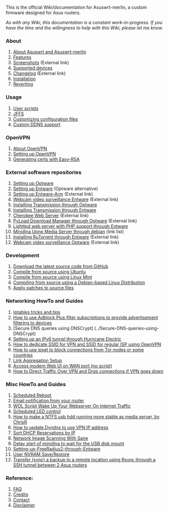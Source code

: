This is the official Wiki/documentation for Asuswrt-merlin, a custom firmware designed for Asus routers.

_As with any Wiki, this documentation is a constant work-in-progress.  If you have the time and the willingness to help with this Wiki, please let me know._

### About
1. [About Asuswrt and Asuswrt-merlin](/RMerl/asuswrt-merlin/wiki/About-Asuswrt/)
2. [Features](/RMerl/asuswrt-merlin/wiki/Features)
3. [Screenshots](http://asuswrt.lostrealm.ca/screenshots) (External link)
4. [Supported devices](/RMerl/asuswrt-merlin/wiki/Supported-Devices)
5. [Changelog](http://asuswrt.lostrealm.ca/changelog) (External link)
6. [Installation](/RMerl/asuswrt-merlin/wiki/Installation)
7. [Reverting](/RMerl/asuswrt-merlin/wiki/Reverting/)

### Usage
1. [User scripts](/RMerl/asuswrt-merlin/wiki/User-scripts)
2. [JFFS](/RMerl/asuswrt-merlin/wiki/JFFS)
3. [Customizing configuration files](/RMerl/asuswrt-merlin/wiki/Custom-config-files)
4. [Custom DDNS support](/RMerl/asuswrt-merlin/wiki/Custom-DDNS)

### OpenVPN
1. [About OpenVPN](/RMerl/asuswrt-merlin/wiki/About-OpenVPN)
2. [Setting up OpenVPN](/RMerl/asuswrt-merlin/wiki/Configuring-OpenVPN)
3. [Generating certs with Easy-RSA](/RMerl/asuswrt-merlin/wiki/Generating-OpenVPN-keys-using-Easy-RSA)

### External software repositories
1. [Setting up Optware](/RMerl/asuswrt-merlin/wiki/Initialize-OPTWARE)
2. [Setting up Entware](/RMerl/asuswrt-merlin/wiki/Entware) (Optware alternative)
3. [Setting up Entware-Arm](https://www.asuswrt.eu/how-to-install-entware-arm) (External link)
4. [Webcam video surveillance Entware](https://www.asuswrt.eu/webcam-video-surveillance-via-mjpg-streamer-entware/) (External link)
5. [Installing Transmission through Optware](/RMerl/asuswrt-merlin/wiki/Transmission-through-Optware)
6. [Installing Transmission through Entware](/RMerl/asuswrt-merlin/wiki/Installing-Transmission-through-Entware)
7. [Cherokee Web Server](https://www.asuswrt.eu/cherokee-web-server-through-optware) (External link)
8. [PyLoad Download Manager through Optware](https://www.asuswrt.eu/pyload-download-manager-through-optware) (External link)
9. [Lighttpd web server with PHP support through Entware](/RMerl/asuswrt-merlin/wiki/Lighttpd-web-server-with-PHP-support-through-Entware)
10. [Minidlna Upnp Media Server through debian](/RMerl/asuswrt-merlin/wiki/Media-Server-through-debian) (link list)
11. [Installing RuTorrent through Entware](https://www.asuswrt.eu/rutorrent-on-asuswrt-router-through-entware) (External link)
12. [Webcam video surveillance Optware](https://www.asuswrt.eu/webcam-video-surveillance-via-mjpg-streamer/) (External link)


### Development
1. [Download the latest source code from GitHub](/RMerl/asuswrt-merlin/wiki/Download-the-latest-source-code-from-GitHub)
2. [Compile from source using Ubuntu](/RMerl/asuswrt-merlin/wiki/Compile-Firmware-from-source-using-Ubuntu)
3. [Compile from source using Linux Mint](/RMerl/asuswrt-merlin/wiki/Compile-Firmware-from-source-using-Linux-Mint)
4. [Compiling from source using a Debian-based Linux Distribution](/RMerl/asuswrt-merlin/wiki/Compiling-from-source-using-a-Debian-based-Linux-Distribution)
5. [Apply patches to source files](/RMerl/asuswrt-merlin/wiki/Applying-patches-to-source-files)

### Networking HowTo and Guides
1. [Iptables tricks and tips](/RMerl/asuswrt-merlin/wiki/Iptables-tips)
2. [How to use Adblock Plus filter subscriptions to provide advertisement filtering to devices](/RMerl/asuswrt-merlin/wiki/How-to-use-Adblock-Plus-filter-subscriptions-to-provide-advertisement-filtering-to-devices)
3. [Secure DNS queries using DNSCrypt]
(../Secure-DNS-queries-using-DNSCrypt)
4. [Setting up an IPv6 tunnel through Hurricane Electric](/RMerl/asuswrt-merlin/wiki/IPv6-tunnelling)
5. [How to dedicate SSID for VPN and SSID for regular ISP using OpenVPN](/RMerl/asuswrt-merlin/wiki/How-to-setup-SSID-for-VPN-and-SSID-for-Regular-ISP-using-OpenVPN.)
6. [How to use ipset to block connections from Tor nodes or some countries](/RMerl/asuswrt-merlin/wiki/Using-ipset)
7. [Link Aggregation Setup](/RMerl/asuswrt-merlin/wiki/Link-Aggregation)
8. [Access modem Web UI on WAN port (no script)](/RMerl/asuswrt-merlin/wiki/Access-modem-Web-UI-on-WAN-port-(no-script))
9. [How to Direct Traffic Over VPN and Drop connections if VPN goes down](https://github.com/RMerl/asuswrt-merlin/wiki/How-to-Direct-Traffic-over-VPN-and-Drop-connections-if-VPN-goes-down)

### Misc HowTo and Guides
1. [Scheduled Reboot](/RMerl/asuswrt-merlin/wiki/Scheduled-Reboot)
2. [Email notification from your router](/RMerl/asuswrt-merlin/wiki/Sending-Email)
3. [WOL Script Wake Up Your Webserver On Internet Traffic](/RMerl/asuswrt-merlin/wiki/WOL-Script-Wake-Up-Your-Webserver-On-Internet-Traffic)
4. [Scheduled LED control](/RMerl/asuswrt-merlin/wiki/Scheduled-LED-control)
5. [How to make a NTFS usb hdd running more stable as media server, by ChrisR](/RMerl/asuswrt-merlin/wiki/How-to--NTFS-usb-hdd-was-not-running-stable-as-media-server)
6. [How to update Dyndns to use VPN IP address](/RMerl/asuswrt-merlin/wiki/Update-DYNDNS-with-VPN-IP-Address)
7. [Sort DHCP Reservations by IP](/RMerl/asuswrt-merlin/wiki/Sort-DHCP-Reservations-by-IP)
8. [Network Image Scanning With Sane](/RMerl/asuswrt-merlin/wiki/Network-Scanning-With-Sane)
9. [Delay start of minidlna to wait for the USB disk mount](/RMerl/asuswrt-merlin/wiki/delay-start-of-minidlna-to-wait-for-the-USB-disk-mount)
10. [Setting-up-FreeRadius2-through-Entware](/RMerl/asuswrt-merlin/wiki/Setting-up-FreeRadius2-through-Entware)
11. [User NVRAM Save/Restore](/RMerl/asuswrt-merlin/wiki/Can-I-restore-my-settings-after-a-factory-reset%3F--Can-I-restore-my-settings-to-a-different-router%3F)
12. [Transfer (sync) a backup to a remote location using Rsync through a SSH tunnel between 2 Asus routers](/RMerl/asuswrt-merlin/wiki/Transfer-(sync)-a-backup-to-a-remote-location-using-Rsync-through-a-SSH-tunnel-between-2-Asus-routers)

### Reference:
1. [FAQ](/RMerl/asuswrt-merlin/wiki/FAQ)
2. [Credits](/RMerl/asuswrt-merlin/wiki/Credits/)
3. [Contact](/RMerl/asuswrt-merlin/wiki/Contact/)
4. [Disclaimer](/RMerl/asuswrt-merlin/wiki/Disclaimer/)